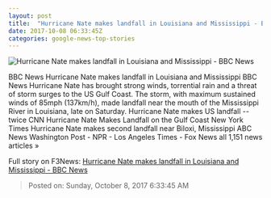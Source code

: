 ```yaml
---
layout: post
title:  "Hurricane Nate makes landfall in Louisiana and Mississippi - BBC News"
date: 2017-10-08 06:33:45Z
categories: google-news-top-stories
---
```


![Hurricane Nate makes landfall in Louisiana and Mississippi - BBC News](https://ichef-1.bbci.co.uk/news/1024/cpsprodpb/CFE6/production/_98222235_6873406a-d6ab-4a69-af6e-76b8c3beabea.jpg)

BBC News Hurricane Nate makes landfall in Louisiana and Mississippi BBC News Hurricane Nate has brought strong winds, torrential rain and a threat of storm surges to the US Gulf Coast. The storm, with maximum sustained winds of 85mph (137km/h), made landfall near the mouth of the Mississippi River in Louisiana, late on Saturday. Hurricane Nate makes US landfall -- twice CNN Hurricane Nate Makes Landfall on the Gulf Coast New York Times Hurricane Nate makes second landfall near Biloxi, Mississippi ABC News Washington Post - NPR - Los Angeles Times - Fox News all 1,151 news articles »


Full story on F3News: [Hurricane Nate makes landfall in Louisiana and Mississippi - BBC News](http://www.f3nws.com/n/sUzNPF)

> Posted on: Sunday, October 8, 2017 6:33:45 AM
